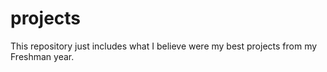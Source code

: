 # projects
This repository just includes what I believe were my best projects from my Freshman year.
